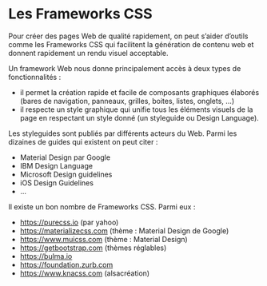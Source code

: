 # Les Frameworks CSS

Pour créer des pages Web de qualité rapidement, on peut s’aider d’outils comme les Frameworks CSS qui facilitent la génération de contenu web et donnent rapidement un rendu visuel acceptable.

Un framework Web nous donne principalement accès à deux types de fonctionnalités :
- il permet la création rapide et facile de composants graphiques élaborés (bares de navigation, panneaux, grilles, boites, listes, onglets, …)
- il respecte un style graphique qui unifie tous les éléments visuels de la page en respectant un style donné (un styleguide ou Design Language).

Les styleguides sont publiés par différents acteurs du Web. Parmi les dizaines de guides qui existent on peut citer :
- Material Design par Google
- IBM Design Language
- Microsoft Design guidelines
- iOS Design Guidelines
- …

Il existe un bon nombre de Frameworks CSS. Parmi eux :
- https://purecss.io (par yahoo)
- https://materializecss.com (thème : Material Design de Google)
- https://www.muicss.com (thème : Material Design)
- https://getbootstrap.com (thèmes réglables)
- https://bulma.io
- https://foundation.zurb.com
- https://www.knacss.com (alsacréation)
